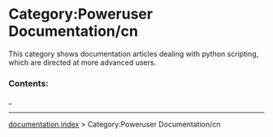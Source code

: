 # Category:Poweruser Documentation/cn
This category shows documentation articles dealing with python scripting, which are directed at more advanced users.

### Contents:

_

---
[documentation index](../README.md) > Category:Poweruser Documentation/cn
